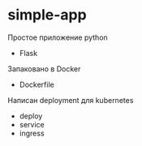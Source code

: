 # simple-app

Простое приложение python 
- Flask

Запаковано в Docker
- Dockerfile

Написан deployment для kubernetes
  - deploy 
  - service 
  - ingress
